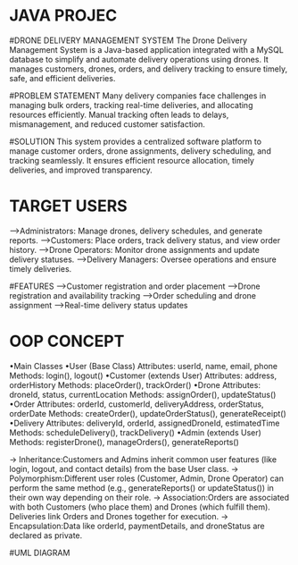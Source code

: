 # JAVA PROJEC

#DRONE DELIVERY MANAGEMENT SYSTEM
   The Drone Delivery Management System is a Java-based application integrated with a MySQL database to simplify and automate delivery operations using drones. It manages customers, drones, orders, and delivery         tracking to ensure timely, safe, and efficient deliveries.

#PROBLEM STATEMENT
  Many delivery companies face challenges in managing bulk orders, tracking real-time deliveries, and allocating resources efficiently. Manual tracking often leads to delays, mismanagement, and reduced customer         satisfaction.
  
#SOLUTION 
  This system provides a centralized software platform to manage customer orders, drone assignments, delivery scheduling, and tracking seamlessly. It ensures efficient resource allocation, timely deliveries, and       improved transparency.

# TARGET USERS
 -->Administrators: Manage drones, delivery schedules, and generate reports.
 -->Customers: Place orders, track delivery status, and view order history.
 -->Drone Operators: Monitor drone assignments and update delivery statuses.
 -->Delivery Managers: Oversee operations and ensure timely deliveries.

#FEATURES
 -->Customer registration and order placement
 -->Drone registration and availability tracking
 -->Order scheduling and drone assignment
 -->Real-time delivery status updates

# OOP CONCEPT
 •Main Classes
    •User (Base Class)
      Attributes: userId, name, email, phone
      Methods: login(), logout()
   •Customer (extends User)
      Attributes: address, orderHistory
      Methods: placeOrder(), trackOrder()
    •Drone
      Attributes: droneId, status, currentLocation
      Methods: assignOrder(), updateStatus()
    •Order
      Attributes: orderId, customerId, deliveryAddress, orderStatus, orderDate
      Methods: createOrder(), updateOrderStatus(), generateReceipt()
    •Delivery
      Attributes: deliveryId, orderId, assignedDroneId, estimatedTime
      Methods: scheduleDelivery(), trackDelivery()
    •Admin (extends User)
      Methods: registerDrone(), manageOrders(), generateReports()
  
  
   -> Inheritance:Customers and Admins inherit common user features (like login, logout, and contact details) from the base User class.
   -> Polymorphism:Different user roles (Customer, Admin, Drone Operator) can perform the same method (e.g., generateReports() or updateStatus()) in their own way depending on their role.
   -> Association:Orders are associated with both Customers (who place them) and Drones (which fulfill them). Deliveries link Orders and Drones together for execution.
   -> Encapsulation:Data like orderId, paymentDetails, and droneStatus are declared as private.
 
 #UML DIAGRAM
